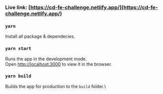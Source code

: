 ### Live link: [https://cd-fe-challenge.netlify.app/](https://cd-fe-challenge.netlify.app/)

### `yarn`

Install all package & dependecies.

### `yarn start`

Runs the app in the development mode.\
Open [http://localhost:3000](http://localhost:3000) to view it in the browser.

### `yarn build`

Builds the app for production to the `build` folder.\

